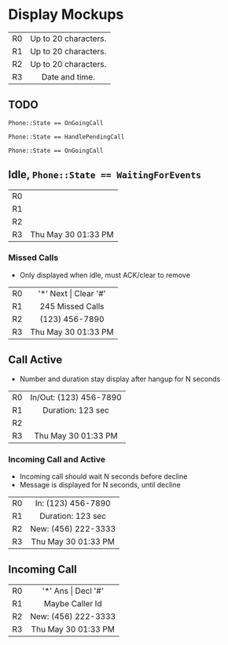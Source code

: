 # Display Mockups

|       |                      |
| :---: | :------------------: |
| R0    | Up to 20 characters. |
| R1    | Up to 20 characters. |
| R2    | Up to 20 characters. |
| R3    | Date and time. |

## TODO

`Phone::State == OnGoingCall`

`Phone::State == HandlePendingCall`

`Phone::State == OnGoingCall`

## Idle, `Phone::State == WaitingForEvents`

|       |                      |
| :---: | :------------------: |
| R0    | |
| R1    | |
| R2    | |
| R3    | Thu May 30 01:33 PM |

### Missed Calls

* Only displayed when idle, must ACK/clear to remove

|       |                      |
| :---: | :------------------: |
| R0    | '*' Next &#124; Clear '#' |
| R1    | 245 Missed Calls |
| R2    | (123) 456-7890 |
| R3    | Thu May 30 01:33 PM |

## Call Active

* Number and duration stay display after hangup for N seconds

|       |                      |
| :---: | :------------------: |
| R0    | In/Out: (123) 456-7890 |
| R1    | Duration: 123 sec |
| R2    | |
| R3    | Thu May 30 01:33 PM |

### Incoming Call and Active

* Incoming call should wait N seconds before decline
* Message is displayed for N seconds, until decline

|       |                      |
| :---: | :------------------: |
| R0    | In: (123) 456-7890 |
| R1    | Duration: 123 sec |
| R2    | New: (456) 222-3333 |
| R3    | Thu May 30 01:33 PM |

## Incoming Call

|       |                      |
| :---: | :------------------: |
| R0    | '*' Ans &#124; Decl '#' |
| R1    | Maybe Caller Id |
| R2    | New: (456) 222-3333 |
| R3    | Thu May 30 01:33 PM |
